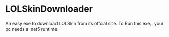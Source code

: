 # LOLSkinDownloader
An easy exe to download LOLSkin from its offcial site.
To Run this exe，your pc needs a .net5 runtime.
